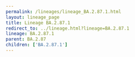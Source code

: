 ```yaml
---
permalink: /lineages/lineage_BA.2.87.1.html
layout: lineage_page
title: Lineage BA.2.87.1
redirect_to: ../lineage.html?lineage=BA.2.87.1
lineage: BA.2.87.1
parent: BA.2.87
children: ['BA.2.87.1']
---
```

